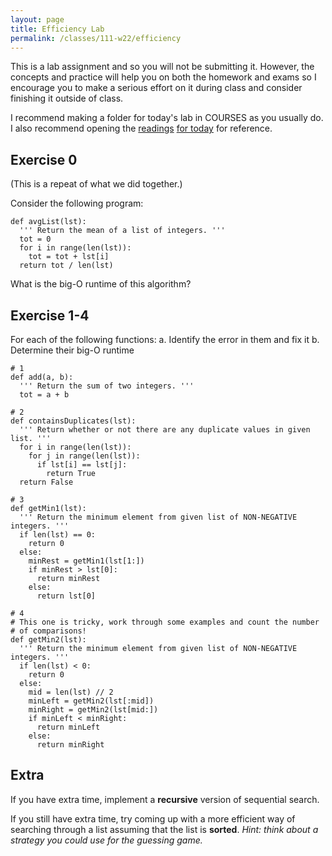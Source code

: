 ```yaml
---
layout: page
title: Efficiency Lab
permalink: /classes/111-w22/efficiency
---
```


This is a lab assignment and so you will not be submitting it.
However, the concepts and practice will help you on both the homework and exams so I encourage you to make a serious effort on it during class and consider finishing it outside of class.

I recommend making a folder for today's lab in COURSES as you usually do.
I also recommend opening the [readings](https://runestone.academy/ns/books/published/pythonds/AlgorithmAnalysis/WhatIsAlgorithmAnalysis.html) [for today](https://runestone.academy/ns/books/published/pythonds/AlgorithmAnalysis/BigONotation.html) for reference.

## Exercise 0
(This is a repeat of what we did together.)

Consider the following program:

```
def avgList(lst):
  ''' Return the mean of a list of integers. '''
  tot = 0
  for i in range(len(lst)):
    tot = tot + lst[i]
  return tot / len(lst)
```

What is the big-O runtime of this algorithm?

## Exercise 1-4
For each of the following functions:
a. Identify the error in them and fix it
b. Determine their big-O runtime

```
# 1
def add(a, b):
  ''' Return the sum of two integers. '''
  tot = a + b
```

```
# 2
def containsDuplicates(lst):
  ''' Return whether or not there are any duplicate values in given list. '''
  for i in range(len(lst)):
    for j in range(len(lst)):
      if lst[i] == lst[j]:
        return True
  return False
```

```
# 3
def getMin1(lst):
  ''' Return the minimum element from given list of NON-NEGATIVE integers. '''
  if len(lst) == 0:
    return 0
  else:
    minRest = getMin1(lst[1:])
    if minRest > lst[0]:
      return minRest
    else:
      return lst[0]
```

```
# 4
# This one is tricky, work through some examples and count the number 
# of comparisons!
def getMin2(lst):
  ''' Return the minimum element from given list of NON-NEGATIVE integers. '''
  if len(lst) < 0:
    return 0
  else:
    mid = len(lst) // 2
    minLeft = getMin2(lst[:mid])
    minRight = getMin2(lst[mid:])
    if minLeft < minRight:
      return minLeft
    else:
      return minRight
```

## Extra
If you have extra time, implement a **recursive** version of sequential search.

If you still have extra time, try coming up with a more efficient way of searching through a list assuming that the list is **sorted**. *Hint: think about a strategy you could use for the guessing game.*